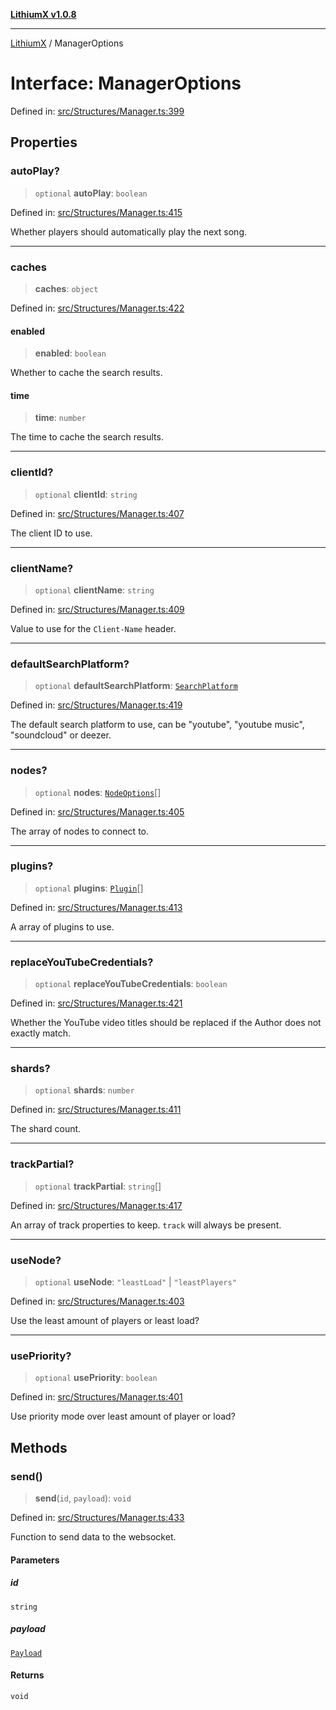 [**LithiumX v1.0.8**](../README.md)

***

[LithiumX](../globals.md) / ManagerOptions

# Interface: ManagerOptions

Defined in: [src/Structures/Manager.ts:399](https://github.com/anantix-network/LithiumX/blob/6d83bed841f7c0d8766531c5310768bcb05e7f91/src/Structures/Manager.ts#L399)

## Properties

### autoPlay?

> `optional` **autoPlay**: `boolean`

Defined in: [src/Structures/Manager.ts:415](https://github.com/anantix-network/LithiumX/blob/6d83bed841f7c0d8766531c5310768bcb05e7f91/src/Structures/Manager.ts#L415)

Whether players should automatically play the next song.

***

### caches

> **caches**: `object`

Defined in: [src/Structures/Manager.ts:422](https://github.com/anantix-network/LithiumX/blob/6d83bed841f7c0d8766531c5310768bcb05e7f91/src/Structures/Manager.ts#L422)

#### enabled

> **enabled**: `boolean`

Whether to cache the search results.

#### time

> **time**: `number`

The time to cache the search results.

***

### clientId?

> `optional` **clientId**: `string`

Defined in: [src/Structures/Manager.ts:407](https://github.com/anantix-network/LithiumX/blob/6d83bed841f7c0d8766531c5310768bcb05e7f91/src/Structures/Manager.ts#L407)

The client ID to use.

***

### clientName?

> `optional` **clientName**: `string`

Defined in: [src/Structures/Manager.ts:409](https://github.com/anantix-network/LithiumX/blob/6d83bed841f7c0d8766531c5310768bcb05e7f91/src/Structures/Manager.ts#L409)

Value to use for the `Client-Name` header.

***

### defaultSearchPlatform?

> `optional` **defaultSearchPlatform**: [`SearchPlatform`](../type-aliases/SearchPlatform.md)

Defined in: [src/Structures/Manager.ts:419](https://github.com/anantix-network/LithiumX/blob/6d83bed841f7c0d8766531c5310768bcb05e7f91/src/Structures/Manager.ts#L419)

The default search platform to use, can be "youtube", "youtube music", "soundcloud" or deezer.

***

### nodes?

> `optional` **nodes**: [`NodeOptions`](NodeOptions.md)[]

Defined in: [src/Structures/Manager.ts:405](https://github.com/anantix-network/LithiumX/blob/6d83bed841f7c0d8766531c5310768bcb05e7f91/src/Structures/Manager.ts#L405)

The array of nodes to connect to.

***

### plugins?

> `optional` **plugins**: [`Plugin`](../classes/Plugin.md)[]

Defined in: [src/Structures/Manager.ts:413](https://github.com/anantix-network/LithiumX/blob/6d83bed841f7c0d8766531c5310768bcb05e7f91/src/Structures/Manager.ts#L413)

A array of plugins to use.

***

### replaceYouTubeCredentials?

> `optional` **replaceYouTubeCredentials**: `boolean`

Defined in: [src/Structures/Manager.ts:421](https://github.com/anantix-network/LithiumX/blob/6d83bed841f7c0d8766531c5310768bcb05e7f91/src/Structures/Manager.ts#L421)

Whether the YouTube video titles should be replaced if the Author does not exactly match.

***

### shards?

> `optional` **shards**: `number`

Defined in: [src/Structures/Manager.ts:411](https://github.com/anantix-network/LithiumX/blob/6d83bed841f7c0d8766531c5310768bcb05e7f91/src/Structures/Manager.ts#L411)

The shard count.

***

### trackPartial?

> `optional` **trackPartial**: `string`[]

Defined in: [src/Structures/Manager.ts:417](https://github.com/anantix-network/LithiumX/blob/6d83bed841f7c0d8766531c5310768bcb05e7f91/src/Structures/Manager.ts#L417)

An array of track properties to keep. `track` will always be present.

***

### useNode?

> `optional` **useNode**: `"leastLoad"` \| `"leastPlayers"`

Defined in: [src/Structures/Manager.ts:403](https://github.com/anantix-network/LithiumX/blob/6d83bed841f7c0d8766531c5310768bcb05e7f91/src/Structures/Manager.ts#L403)

Use the least amount of players or least load?

***

### usePriority?

> `optional` **usePriority**: `boolean`

Defined in: [src/Structures/Manager.ts:401](https://github.com/anantix-network/LithiumX/blob/6d83bed841f7c0d8766531c5310768bcb05e7f91/src/Structures/Manager.ts#L401)

Use priority mode over least amount of player or load?

## Methods

### send()

> **send**(`id`, `payload`): `void`

Defined in: [src/Structures/Manager.ts:433](https://github.com/anantix-network/LithiumX/blob/6d83bed841f7c0d8766531c5310768bcb05e7f91/src/Structures/Manager.ts#L433)

Function to send data to the websocket.

#### Parameters

##### id

`string`

##### payload

[`Payload`](Payload.md)

#### Returns

`void`
